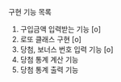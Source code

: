 구현 기능 목록

1. 구입금액 입력받는 기능 [o]
2. 로또 클래스 구현 [o]
3. 당첨, 보너스 번호 입력 기능 [o]
4. 당첨 통계 계산 기능
5. 당첨 통계 출력 기능